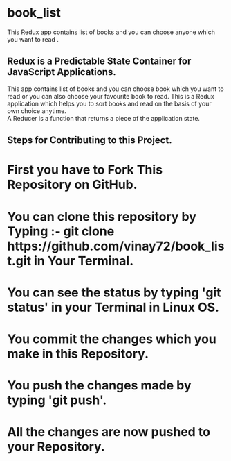 # book_list
This Redux app contains list of books and you can choose anyone which you want to read . 
<h2>Redux is a Predictable State Container for JavaScript Applications.</h2>
This app contains list of books and you can choose book which you want to read or you can  also choose your favourite book to read.
This is a Redux application which helps you to sort books and read on the basis of your own choice anytime.<br>
A Reducer is a function that returns a piece of the application state.
<h2>Steps for Contributing to this Project.</h2>
<h1>First you have to Fork This Repository on GitHub.<br></h1>
<h1>You can clone this repository by Typing :- git clone https://github.com/vinay72/book_list.git in Your Terminal.</h1>
<h1>You can see the status by typing 'git status' in your Terminal in Linux OS.</h1>
<h1>You commit the changes which you make in this Repository.</h1>
<h1>You push the changes made by typing 'git push'.</h1>
<h1>All the changes are now pushed to your Repository.</h1>
